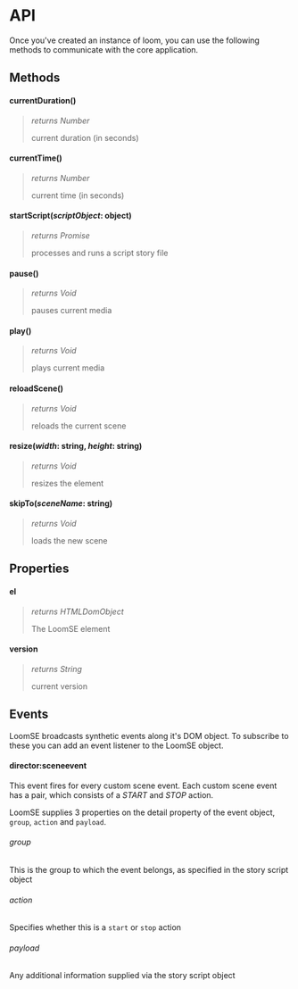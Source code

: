 # API  
Once you've created an instance of loom, you can use the following methods to communicate with the core application.

## Methods

#### currentDuration()  
> *returns Number*  
>
> current duration (in seconds)  

#### currentTime()
> *returns Number*
>  
> current time (in seconds)  

#### startScript(_scriptObject_: object)  
> *returns Promise*
>
> processes and runs a script story file

#### pause()  
> *returns Void*
>  
> pauses current media  
  
#### play()
> *returns Void*  
>
> plays current media  
  
#### reloadScene()  
> *returns Void*
>
> reloads the current scene  
  
#### resize(_width_: string, _height_: string)  
> *returns Void*
>  
> resizes the element  
  
#### skipTo(_sceneName_: string)  
> *returns Void*
>  
> loads the new scene

## Properties

#### el  
> *returns HTMLDomObject*
>
> The LoomSE element

#### version  
> *returns String*
>
> current version
  
## Events  
  
LoomSE broadcasts synthetic events along it's DOM object. To subscribe to these you can add an event listener to the LoomSE object.

#### director:sceneevent
This event fires for every custom scene event. Each custom scene event has a pair, which consists of a *START* and *STOP* action.

LoomSE supplies 3 properties on the detail property of the event object, `group`, `action` and `payload`.

###### group

This is the group to which the event belongs, as specified in the story script object

###### action

Specifies whether this is a `start` or `stop` action

###### payload

Any additional information supplied via the story script object